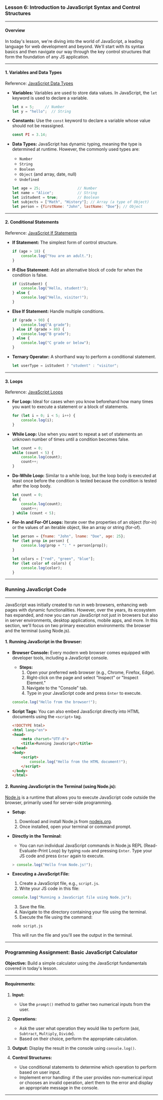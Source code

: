 ### Lesson 6: Introduction to JavaScript Syntax and Control Structures

---

#### **Overview**
In today's lesson, we're diving into the world of JavaScript, a leading language for web development and beyond. We'll start with its syntax basics and then navigate our way through the key control structures that form the foundation of any JS application.

---

#### **1. Variables and Data Types**
Reference: [JavaScript Data Types](https://developer.mozilla.org/en-US/docs/Web/JavaScript/Data_structures)

- **Variables:** Variables are used to store data values. In JavaScript, the `let` keyword is used to declare a variable.
  
  ```javascript
  let x = 5;     // Number
  let y = "hello";  // String
  ```

- **Constants:** Use the `const` keyword to declare a variable whose value should not be reassigned.
  
  ```javascript
  const PI = 3.14;
  ```

- **Data Types:** JavaScript has dynamic typing, meaning the type is determined at runtime. However, the commonly used types are:
  - `Number`
  - `String`
  - `Boolean`
  - `Object` (and array, date, null)
  - `Undefined`

  ```javascript
  let age = 25;                 // Number
  let name = "Alice";           // String
  let isStudent = true;         // Boolean
  let subjects = ["Math", "History"]; // Array (a type of Object)
  let person = {firstName: "John", lastName: "Doe"}; // Object
  ```

---

#### **2. Conditional Statements**
Reference: [JavaScript If Statements](https://developer.mozilla.org/en-US/docs/Web/JavaScript/Reference/Statements/if...else)

- **If Statement:** The simplest form of control structure.
  
  ```javascript
  if (age > 18) {
      console.log("You are an adult.");
  }
  ```

- **If-Else Statement:** Add an alternative block of code for when the condition is false.
  
  ```javascript
  if (isStudent) {
      console.log("Hello, student!");
  } else {
      console.log("Hello, visitor!");
  }
  ```

- **Else If Statement:** Handle multiple conditions.
  
  ```javascript
  if (grade > 90) {
      console.log("A grade");
  } else if (grade > 80) {
      console.log("B grade");
  } else {
      console.log("C grade or below");
  }
  ```

- **Ternary Operator:** A shorthand way to perform a conditional statement.
  
  ```javascript
  let userType = isStudent ? "student" : "visitor";
  ```

---

#### **3. Loops**
Reference: [JavaScript Loops](https://developer.mozilla.org/en-US/docs/Web/JavaScript/Guide/Loops_and_iteration)

- **For Loop:** Ideal for cases when you know beforehand how many times you want to execute a statement or a block of statements.
  
  ```javascript
  for (let i = 0; i < 5; i++) {
      console.log(i);
  }
  ```

- **While Loop:** Use when you want to repeat a set of statements an unknown number of times until a condition becomes false.
  
  ```javascript
  let count = 0;
  while (count < 5) {
      console.log(count);
      count++;
  }
  ```

- **Do-While Loop:** Similar to a while loop, but the loop body is executed at least once before the condition is tested because the condition is tested after the loop body.
  
  ```javascript
  let count = 0;
  do {
      console.log(count);
      count++;
  } while (count < 5);
  ```

- **For-In and For-Of Loops:** Iterate over the properties of an object (for-in) or the values of an iterable object, like an array or string (for-of).
  
  ```javascript
  let person = {fname: "John", lname: "Doe", age: 25};
  for (let prop in person) {
      console.log(prop + ": " + person[prop]);
  }

  let colors = ["red", "green", "blue"];
  for (let color of colors) {
      console.log(color);
  }
  ```

---

### Running JavaScript Code

---

JavaScript was initially created to run in web browsers, enhancing web pages with dynamic functionalities. However, over the years, its ecosystem has expanded, and now you can run JavaScript not just in browsers but also in server environments, desktop applications, mobile apps, and more. In this section, we'll focus on two primary execution environments: the browser and the terminal (using Node.js).

#### **1. Running JavaScript in the Browser:**

- **Browser Console:** Every modern web browser comes equipped with developer tools, including a JavaScript console. 
  - **Steps:**
    1. Open your preferred web browser (e.g., Chrome, Firefox, Edge).
    2. Right-click on the page and select "Inspect" or "Inspect Element."
    3. Navigate to the "Console" tab.
    4. Type in your JavaScript code and press `Enter` to execute.
  
  ```javascript
  console.log("Hello from the browser!");
  ```

- **Script Tags:** You can also embed JavaScript directly into HTML documents using the `<script>` tag.
  
  ```html
  <!DOCTYPE html>
  <html lang="en">
  <head>
      <meta charset="UTF-8">
      <title>Running JavaScript</title>
  </head>
  <body>
      <script>
          console.log("Hello from the HTML document!");
      </script>
  </body>
  </html>
  ```

#### **2. Running JavaScript in the Terminal (using Node.js):**

[Node.js](https://nodejs.org/) is a runtime that allows you to execute JavaScript code outside the browser, primarily used for server-side programming.

- **Setup:**
  1. Download and install Node.js from [nodejs.org](https://nodejs.org/).
  2. Once installed, open your terminal or command prompt.

- **Directly in the Terminal:**
  - You can run individual JavaScript commands in Node.js REPL (Read-Evaluate-Print Loop) by typing `node` and pressing `Enter`. Type your JS code and press `Enter` again to execute.
  
  ```javascript
  > console.log("Hello from Node.js!");
  ```

- **Executing a JavaScript File:**
  1. Create a JavaScript file, e.g., `script.js`.
  2. Write your JS code in this file:
  
  ```javascript
  console.log("Running a JavaScript file using Node.js");
  ```

  3. Save the file.
  4. Navigate to the directory containing your file using the terminal.
  5. Execute the file using the command:
  
  ```
  node script.js
  ```

  This will run the file and you'll see the output in the terminal.

---

### Programming Assignment: Basic JavaScript Calculator

**Objective:** Build a simple calculator using the JavaScript fundamentals covered in today's lesson.

---

#### **Requirements:**

1. **Input:**
   - Use the `prompt()` method to gather two numerical inputs from the user. 

2. **Operations:**
   - Ask the user what operation they would like to perform (`Add`, `Subtract`, `Multiply`, `Divide`).
   - Based on their choice, perform the appropriate calculation.

3. **Output:**
   Display the result in the console using `console.log()`.

4. **Control Structures:**
   - Use conditional statements to determine which operation to perform based on user input.
   - Implement error handling: if the user provides non-numerical input or chooses an invalid operation, alert them to the error and display an appropriate message in the console.

---